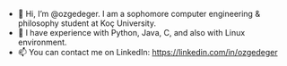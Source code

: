 - 👋 Hi, I’m @ozgedeger. I am a sophomore computer engineering & philosophy student at Koç University.
- 🌱 I have experience with Python, Java, C, and also with Linux environment.
- 📫 You can contact me on LinkedIn: https://linkedin.com/in/ozgedeger

<!---
ozgedeger/ozgedeger is a ✨ special ✨ repository because its `README.md` (this file) appears on your GitHub profile.
You can click the Preview link to take a look at your changes.
--->
